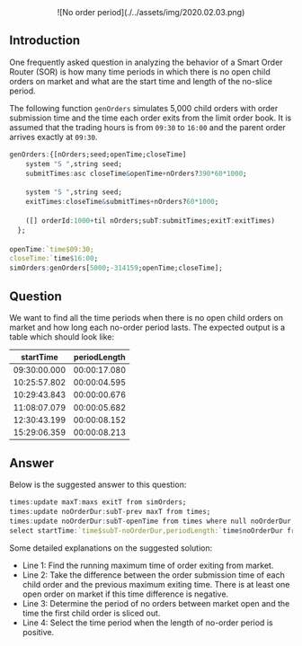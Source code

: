<span style="display:block;text-align:center">
![No order period](./../assets/img/2020.02.03.png)
</span>


## Introduction
One frequently asked question in analyzing the behavior of a Smart Order Router (SOR) is how many time periods in which there is no open child orders on market and what are the start time and length of the no-slice period.

The following function ``genOrders`` simulates 5,000 child orders with order submission time and the time each order exits from the limit order book. It is assumed that the trading hours is from ``09:30`` to ``16:00`` and the parent order arrives exactly at ``09:30``.

```q
genOrders:{[nOrders;seed;openTime;closeTime]
    system "S ",string seed;
    submitTimes:asc closeTime&openTime+nOrders?390*60*1000;

    system "S ",string seed;
    exitTimes:closeTime&submitTimes+nOrders?60*1000;

    ([] orderId:1000+til nOrders;subT:submitTimes;exitT:exitTimes)
  };

openTime:`time$09:30;
closeTime:`time$16:00;
simOrders:genOrders[5000;-314159;openTime;closeTime];
```

## Question
We want to find all the time periods when there is no open child orders on market and how long each no-order period lasts. The expected output is a table which should look like:

|  startTime   | periodLength |
|:------------:|:------------:|
| 09:30:00.000 | 00:00:17.080 |
| 10:25:57.802 | 00:00:04.595 |
| 10:29:43.843 | 00:00:00.676 |
| 11:08:07.079 | 00:00:05.682 |
| 12:30:43.199 | 00:00:08.152 |
| 15:29:06.359 | 00:00:08.213 |


## Answer
Below is the suggested answer to this question:

```q
times:update maxT:maxs exitT from simOrders;
times:update noOrderDur:subT-prev maxT from times;
times:update noOrderDur:subT-openTime from times where null noOrderDur;
select startTime:`time$subT-noOrderDur,periodLength:`time$noOrderDur from times where noOrderDur>0
```
Some detailed explanations on the suggested solution:

- Line 1: Find the running maximum time of order exiting from market.
- Line 2: Take the difference between the order submission time of each child order and the previous maximum exiting time. There is at least one open order on market if this time difference is negative.
- Line 3: Determine the period of no orders between market open and the time the first child order is sliced out.
- Line 4: Select the time period when the length of no-order period is positive.
